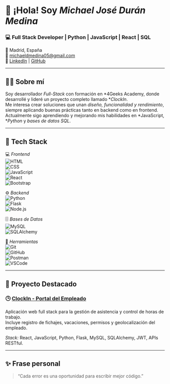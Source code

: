 
# 👋 ¡Hola! Soy *Michael José Durán Medina*
### 💻 Full Stack Developer | Python | JavaScript | React | SQL  
📍 Madrid, España  
📧 michaeldmedina05@gmail.com  
🔗 [LinkedIn](https://www.linkedin.com/in/michaeldurandev/) | [GitHub](https://github.com/mduranm05)

---

## 👨‍💻 Sobre mí  
Soy desarrollador *Full-Stack* con formación en *4Geeks Academy, donde desarrollé y lideré un proyecto completo llamado **ClockIn*.  
Me interesa crear soluciones que unan *diseño, funcionalidad y rendimiento*, siempre aplicando buenas prácticas tanto en backend como en frontend.  
Actualmente sigo aprendiendo y mejorando mis habilidades en *JavaScript, **Python* y *bases de datos SQL*.

---

## 🧠 Tech Stack  

💻 *Frontend*  
![HTML](https://img.shields.io/badge/HTML5-E34F26?logo=html5&logoColor=white)  
![CSS](https://img.shields.io/badge/CSS3-1572B6?logo=css3&logoColor=white)  
![JavaScript](https://img.shields.io/badge/JavaScript-F7DF1E?logo=javascript&logoColor=black)  
![React](https://img.shields.io/badge/React-20232A?logo=react&logoColor=61DAF)  
![Bootstrap](https://img.shields.io/badge/Bootstrap-563D7C?logo=bootstrap&logoColor=white)  

⚙️ *Backend*  
![Python](https://img.shields.io/badge/Python-3776AB?logo=python&logoColor=white)  
![Flask](https://img.shields.io/badge/Flask-000000?logo=flask&logoColor=white)  
![Node.js](https://img.shields.io/badge/Node.js-43853D?logo=node.js&logoColor=white)  

🗄️ *Bases de Datos*  
![MySQL](https://img.shields.io/badge/MySQL-005C84?logo=mysql&logoColor=white)  
![SQLAlchemy](https://img.shields.io/badge/SQLAlchemy-FCA121?logo=python&logoColor=white)  

🔧 *Herramientas*  
![Git](https://img.shields.io/badge/Git-F05032?logo=git&logoColor=white)  
![GitHub](https://img.shields.io/badge/GitHub-181717?logo=github&logoColor=white)  
![Postman](https://img.shields.io/badge/Postman-FF6C37?logo=postman&logoColor=white)  
![VSCode](https://img.shields.io/badge/VS%20Code-0078D4?logo=visual-studio-code&logoColor=white)

---

## 🚀 Proyecto Destacado  

### 🕒 [ClockIn - Portal del Empleado](https://github.com/mduranm05/ClockIn-PortaldelEmpleado-fichaje-horas-de-trabajo)  
Aplicación web full stack para la gestión de asistencia y control de horas de trabajo.  
Incluye registro de fichajes, vacaciones, permisos y geolocalización del empleado.

*Stack:* React, JavaScript, Python, Flask, MySQL, SQLAlchemy, JWT, APIs RESTful.

---



## ✨ Frase personal  
> “Cada error es una oportunidad para escribir mejor código.”
